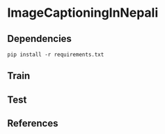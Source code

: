 # ImageCaptioningInNepali

## Dependencies

```shell
pip install -r requirements.txt

```
## Train


## Test



## References
```
